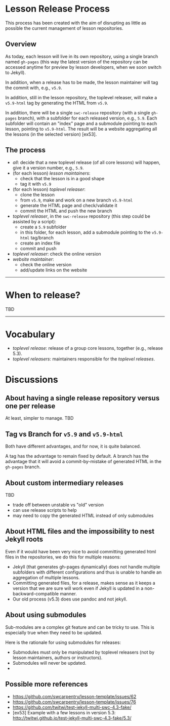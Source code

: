 

# Lesson Release Process

This process has been created with the aim of disrupting as little as possible the current management of lesson repositories.

## Overview

As today, each lesson will live in its own repository, using a single branch named `gh-pages` (this way the latest version of the repository can be accessed anytime for preview by lesson developers, when we soon switch to Jekyll).

In addition, when a release has to be made, the lesson maintainer will tag the commit with, e.g., `v5.9`.

In addition, still in the lesson repository, the toplevel releaser, will make a `v5.9-html` tag by generating the HTML from `v5.9`.

In addition, there will be a single `swc-release` repository (with a single `gh-pages` branch), with a subfolder for each released version, e.g., `5.9`.
Each subfolder will contain an "index" page and a submodule pointing to each lesson, pointing to `v5.9-html`.
The result will be a website aggregating all the lessons (in the selected version) [ex53].


## The process

- *all*: decide that a new toplevel release (of all core lessons) will happen, give it a version number, e.g., `5.9`.
- (for each lesson) *lesson maintainers*:
    - check that the lesson is in a good shape
    - tag it with `v5.9`
- (for each lesson) *toplevel releaser*:
    - clone the lesson
    - from `v5.9`, make and work on a new branch `v5.9-html`
    - generate the HTML page and check/validate it
    - commit the HTML and push the new branch
- *toplevel releaser*, in the `swc-release` repository (this step could be assisted by a script):
    - create a `5.9` subfolder
    - in this folder, for each lesson, add a submodule pointing to the `v5.9-html` tag/branch
    - create an index file
    - commit and push
- *toplevel releaser*: check the online version
- *website maintainer*:
    - check the online version
    - add/update links on the website

----------------------------------------

# When to release?

TBD


----------------------------------------

# Vocabulary

- *toplevel release*: release of a group core lessons, together (e.g., release 5.3).
- *toplevel releasers*: maintainers responsible for the *toplevel releases*.


# Discussions

## About having a single release repository versus one per release

At least, simpler to manage.
TBD

## Tag vs Branch for `v5.9` and `v5.9-html`

Both have different advantages, and for now, it is quite balanced.

A tag has the advantage to remain fixed by default.
A branch has the advantage that it will avoid a commit-by-mistake of generated HTML in the `gh-pages` branch.


## About custom intermediary releases

TBD

- trade off between unstable vs "old" version
- can use release scripts to help
- may need to copy the generated HTML instead of only submodules

## About HTML files and the impossibility to nest Jekyll roots

Even if it would have been very nice to avoid committing generated html files in the repositories, we do this for multiple reasons:

- Jekyll (that generates gh-pages dynamically) does not handle multiple subfolders with different configurations and thus is unable to handle an aggregation of multiple lessons.
- Committing generated files, for a release, makes sense as it keeps a version that we are sure will work even if Jekyll is updated in a non-backward-compatible manner.
- Our old process (v5.3) does use pandoc and not jekyll.

## About using submodules

Sub-modules are a complex git feature and can be tricky to use.
This is especially true when they need to be updated.

Here is the rationale for using submodules for releases:

- Submodules must only be manipulated by toplevel releasers (not by lesson maintainers, authors or instructors).
- Submodules will never be updated.
- 

## Possible more references

- https://github.com/swcarpentry/lesson-template/issues/62
- https://github.com/swcarpentry/lesson-template/issues/76
- https://github.com/twitwi/test-jekyll-multi-swc-4.3-fake/
- [ex53] Example with a few lessons in version 5.3:  http://twitwi.github.io/test-jekyll-multi-swc-4.3-fake/5.3/



